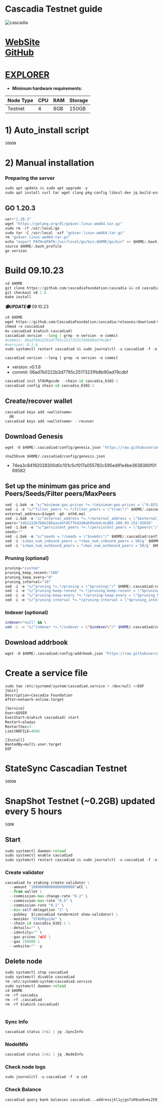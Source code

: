 # Cascadia Testnet guide

![cascadia](https://user-images.githubusercontent.com/44331529/232544057-cd6fdd6c-1fc4-4048-87db-030364cec75a.png)

[WebSite](https://www.cascadia.foundation/)\
[GitHub](https://github.com/cascadiafoundation/cascadia)
=
[EXPLORER](https://explorer.stavr.tech/Cascadia-testnet/staking)
=

- **Minimum hardware requirements**:

| Node Type |CPU | RAM  | Storage  | 
|-----------|----|------|----------|
| Testnet   |   4|  8GB | 150GB    |


# 1) Auto_install script
```python
SOOON
```

# 2) Manual installation

### Preparing the server
```python
sudo apt update && sudo apt upgrade -y
sudo apt install curl tar wget clang pkg-config libssl-dev jq build-essential bsdmainutils git make ncdu gcc git jq chrony liblz4-tool -y
```

## GO 1.20.3
```python
ver="1.20.3"
wget "https://golang.org/dl/go$ver.linux-amd64.tar.gz"
sudo rm -rf /usr/local/go
sudo tar -C /usr/local -xzf "go$ver.linux-amd64.tar.gz"
rm "go$ver.linux-amd64.tar.gz"
echo "export PATH=$PATH:/usr/local/go/bin:$HOME/go/bin" >> $HOME/.bash_profile
source $HOME/.bash_profile
go version
```

# Build 09.10.23
```python
cd $HOME
git clone https://github.com/cascadiafoundation/cascadia && cd cascadia
git checkout v0.1.6
make install
```
*******🟢UPDATE🟢******* 09.10.23
```python
cd $HOME
wget https://github.com/CascadiaFoundation/cascadia/releases/download/v0.1.6/cascadiad
chmod +x cascadiad
mv cascadiad $(which cascadiad)
cascadiad version --long | grep -e version -e commit
#commit: 06ad7b0222b3d7795c25173231fb8b90ad79cdbf
#version: 0.1.6
sudo systemctl restart cascadiad && sudo journalctl -u cascadiad -f -o cat
```

`cascadiad version --long | grep -e version -e commit`
- version: v0.1.6
- commit: 06ad7b0222b3d7795c25173231fb8b90ad79cdbf

```python
cascadiad init STAVRguide --chain-id cascadia_6102-1
cascadiad config chain-id cascadia_6102-1
```    

## Create/recover wallet
```python
cascadiad keys add <walletname>
  OR
cascadiad keys add <walletname> --recover
```

## Download Genesis
```python
wget -O $HOME/.cascadiad/config/genesis.json "https://raw.githubusercontent.com/obajay/nodes-Guides/main/Projects/Cascadia/genesis.json"

```
`sha256sum $HOME/.cascadiad/config/genesis.json`
+ 74ea3c84182028300d0c101c5cf017a055782c595ed91e4be3638380f0169582

## Set up the minimum gas price and Peers/Seeds/Filter peers/MaxPeers
```python
sed -i.bak -e "s/^minimum-gas-prices *=.*/minimum-gas-prices = \"0.025aCC\"/;" ~/.cascadiad/config/app.toml
sed -i -e "s/^filter_peers *=.*/filter_peers = \"true\"/" $HOME/.cascadiad/config/config.toml
external_address=$(wget -qO- eth0.me) 
sed -i.bak -e "s/^external_address *=.*/external_address = \"$external_address:26656\"/" $HOME/.cascadiad/config/config.toml
peers="1d61222b7b8e180aacebfd57fbd2d8ab95ebdc4c@65.109.93.152:35656"
sed -i.bak -e "s/^persistent_peers *=.*/persistent_peers = \"$peers\"/" $HOME/.cascadiad/config/config.toml
seeds=""
sed -i.bak -e "s/^seeds =.*/seeds = \"$seeds\"/" $HOME/.cascadiad/config/config.toml
sed -i 's/max_num_inbound_peers =.*/max_num_inbound_peers = 50/g' $HOME/.cascadiad/config/config.toml
sed -i 's/max_num_outbound_peers =.*/max_num_outbound_peers = 50/g' $HOME/.cascadiad/config/config.toml

```
### Pruning (optional)
```python
pruning="custom"
pruning_keep_recent="100"
pruning_keep_every="0"
pruning_interval="10"
sed -i -e "s/^pruning *=.*/pruning = \"$pruning\"/" $HOME/.cascadiad/config/app.toml
sed -i -e "s/^pruning-keep-recent *=.*/pruning-keep-recent = \"$pruning_keep_recent\"/" $HOME/.cascadiad/config/app.toml
sed -i -e "s/^pruning-keep-every *=.*/pruning-keep-every = \"$pruning_keep_every\"/" $HOME/.cascadiad/config/app.toml
sed -i -e "s/^pruning-interval *=.*/pruning-interval = \"$pruning_interval\"/" $HOME/.cascadiad/config/app.toml
```
### Indexer (optional) 
```bash
indexer="null" && \
sed -i -e "s/^indexer *=.*/indexer = \"$indexer\"/" $HOME/.cascadiad/config/config.toml
```

## Download addrbook
```python
wget -O $HOME/.cascadiad/config/addrbook.json "https://raw.githubusercontent.com/obajay/nodes-Guides/main/Projects/Cascadia/addrbook.json"
```

# Create a service file
```python
sudo tee /etc/systemd/system/cascadiad.service > /dev/null <<EOF
[Unit]
Description=Cascadia Foundation
After=network-online.target

[Service]
User=$USER
ExecStart=$(which cascadiad) start
Restart=always
RestartSec=3
LimitNOFILE=4096

[Install]
WantedBy=multi-user.target
EOF
```
# StateSync Cascadian Testnet
```python
SOOON
```
# SnapShot Testnet (~0.2GB) updated every 5 hours  
```python
SOON
```

## Start
```python
sudo systemctl daemon-reload
sudo systemctl enable cascadiad
sudo systemctl restart cascadiad && sudo journalctl -u cascadiad -f -o cat
```

### Create validator
```python
cascadiad tx staking create-validator \
  --amount "10000000000000000000"aCC \
  --from wallet \
  --commission-max-change-rate "0.2" \
  --commission-max-rate "0.5" \
  --commission-rate "0.1" \
  --min-self-delegation "1" \
  --pubkey  $(cascadiad tendermint show-validator) \
  --moniker "STAVRguide" \
  --chain-id cascadia_6102-1 \
  --details="" \
  --identity="" \
  --gas-prices 7aCC \
  --gas 250000 \
  --website="" -y
```

## Delete node
```python
sudo systemctl stop cascadiad
sudo systemctl disable cascadiad
rm /etc/systemd/system/cascadiad.service
sudo systemctl daemon-reload
cd $HOME
rm -rf cascadia
rm -rf .cascadiad
rm -rf $(which cascadiad)
```
#
### Sync Info
```python
cascadiad status 2>&1 | jq .SyncInfo
```
### NodeINfo
```python
cascadiad status 2>&1 | jq .NodeInfo
```
### Check node logs
```python
sudo journalctl -u cascadiad -f -o cat
```
### Check Balance
```python
cascadiad query bank balances cascadiad...addressjkl1yjgn7z09ua9vms259j
```
